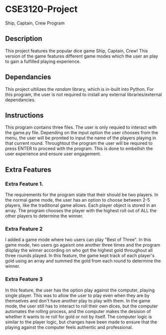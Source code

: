 # CSE3120-Project

Ship, Captain, Crew Program

## Description 

This project features the popular dice game Ship, Captain, Crew! This version of the game features different game modes which the user an play to gain a fulfilled playing experience. 

## Dependancies
This project ultilizes the *random* library, which is in-built into Python. For this program, the user is not required to install any external libraries/external dependancies.

## Instructions

This program contains three files. The user is only requied to interact with the game.py file. Depending on the input option the user chooses from the menu, the user will be promted to input the name of the players playing in that current round.  Throughtout the program the user will be required to press ENTER to proceed with the program. This is done to embellish the user experience and ensure user engagement. 


## Extra Features

### Extra Feature 1. 
The requirements for the program state that their should be two players. In the normal game mode, the user has an option to choose between 2-5 players, like the traditional game allows. Each player object is stored in an array. The program chooses the player with the highest roll out of ALL the other players to determine the winner. 

### Extra Feature 2
I added a game mode where two users can play "Best of Three". In this game mode, two users go agaisnt one another three times and the program display the winner according on who got the highest gold throughout all three rounds played. In this feature, the game kept track of each player's gold using an array and summed the gold from each round to determine the winner. 

### Extra Feature 3
In this feature, the user has the option play against the computer, playing single player. This was to allow the user to play even when they are by themselves and don't have another play to play with them. In the game mode, the user still has to interact to roll their own dices, but the computer automates the rolling process, and the computer makes the desision of whether it wants to re roll for gold or not by itself. The computer logic is similar to the player logic, but changes have been made to ensure that the playing against the computer feels authentic and professional. 

